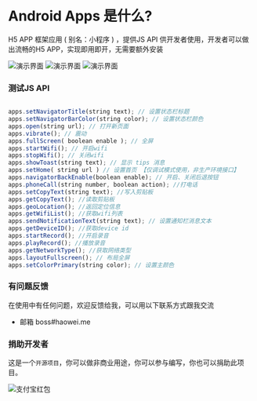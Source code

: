 Android Apps 是什么?
====================
H5 APP 框架应用 ( 别名：小程序 ) ，提供JS API 供开发者使用，开发者可以做出流畅的H5 APP，实现即用即开，无需要额外安装

![演示界面](https://github.com/haowei4032/apps/raw/master/preview/1797827030.jpg)
![演示界面](https://github.com/haowei4032/apps/raw/master/preview/728371208.jpg)
![演示界面](https://github.com/haowei4032/apps/raw/master/preview/664023026.jpg)

### 测试JS API
```javascript

apps.setNavigatorTitle(string text); // 设置状态栏标题
apps.setNavigatorBarColor(string color); // 设置状态栏颜色
apps.open(string url); // 打开新页面
apps.vibrate(); // 震动
apps.fullScreen( boolean enable ); // 全屏
apps.startWifi(); // 开启wifi
apps.stopWifi(); // 关闭wifi
apps.showToast(string text); // 显示 tips 消息
apps.setHome( string url ) // 设置首页 【仅调试模式使用，非生产环境接口】
apps.navigatorBackEnable(boolean enable); // 开启、关闭后退按钮
apps.phoneCall(string number, boolean action); //打电话
apps.setCopyText(string text); //写入剪贴板
apps.getCopyText(); //读取剪贴板
apps.geoLocation(); //返回定位信息
apps.getWifiList(); //获取wifi列表
apps.sendNotificationText(string text); // 设置通知栏消息文本
apps.getDeviceID(); //获取device id
apps.startRecord(); //开启录音
apps.playRecord(); //播放录音
apps.getNetworkType(); //获取网络类型
apps.layoutFullscreen(); // 布局全屏
apps.setColorPrimary(string color); // 设置主颜色
```

### 有问题反馈
在使用中有任何问题，欢迎反馈给我，可以用以下联系方式跟我交流

* 邮箱 boss#haowei.me

### 捐助开发者
这是一个`开源项目`，你可以做非商业用途，你可以参与编写，你也可以捐助此项目。

![支付宝红包](https://github.com/haowei4032/apps/raw/master/preview/1776602611.jpg)

